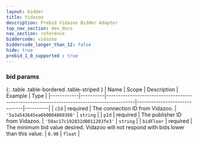 ```yaml
---
layout: bidder
title: Vidazoo
description: Prebid Vidazoo Bidder Adaptor
top_nav_section: dev_docs
nav_section: reference
biddercode: vidazoo
biddercode_longer_than_12: false
hide: true
prebid_1_0_supported : true
---
```


### bid params

{: .table .table-bordered .table-striped }
| Name       | Scope    | Description                                                                              | Example                      | Type     |
|------------|----------|------------------------------------------------------------------------------------------|------------------------------|----------|
| `cId`      | required | The connection ID from Vidazoo.                                                          | `'5a3a543645ea6b0004869360'` | `string` |
| `pId`      | required | The publisher ID from Vidazoo.                                                           | `'59ac17c192832d0011283fe3'` | `string` |
| `bidFloor` | required | The minimum bid value desired. Vidazoo will not respond with bids lower than this value. | `0.90`                       | `float`  |
